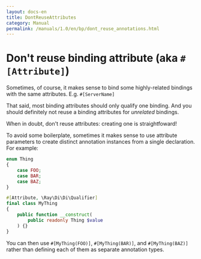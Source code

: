 ```yaml
---
layout: docs-en
title: DontReuseAttributes
category: Manual
permalink: /manuals/1.0/en/bp/dont_reuse_annotations.html
---
```

# Don't reuse binding attribute (aka `#[Attribute]`)

Sometimes, of course, it makes sense to bind some highly-related bindings with
the same attributes. E.g. `#[ServerName]`

That said, most binding attributes should only qualify one binding. And you
should definitely not reuse a binding attributes for *unrelated* bindings.

When in doubt, don't reuse attributes: creating one is straightfoward!

To avoid some boilerplate, sometimes it makes sense to use attribute parameters
to create distinct annotation instances from a single declaration. For example:

```php
enum Thing
{
    case FOO;
    case BAR;
    case BAZ;
}

#[Attribute, \Ray\Di\Di\Qualifier]
final class MyThing
{
    public function __construct(
        public readonly Thing $value
    ) {}
}
```

You can then use `#[MyThing(FOO)]`, `#[MyThing(BAR)]`, and `#[MyThing(BAZ)]` rather
than defining each of them as separate annotation types.
